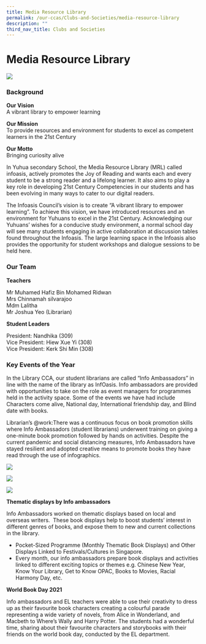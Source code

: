 ```yaml
---
title: Media Resource Library
permalink: /our-ccas/Clubs-and-Societies/media-resource-library
description: ""
third_nav_title: Clubs and Societies
---
```

# **Media Resource Library**

![](/images/io.png)

### Background

**Our Vision**   
A vibrant library to empower learning

**Our Mission**   
To provide resources and environment for students to excel as competent learners in the 21st Century

**Our Motto**   
Bringing curiosity alive

In Yuhua secondary School, the Media Resource Library (MRL) called infoasis, actively promotes the Joy of Reading and wants each and every student to be a strong reader and a lifelong learner. It also aims to play a key role in developing 21st Century Competencies in our
students and has been evolving in many ways to cater to our digital readers.

The Infoasis Council’s vision is to create “A vibrant library to empower learning”. To achieve this vision, we have introduced resources and an environment for Yuhuans to excel in the 21st Century. Acknowledging our Yuhuans’ wishes for a conducive study environment, a normal school day will see many students engaging in active collaboration at discussion tables found throughout the Infoasis. The large  learning space in the Infoasis also provides the opportunity for student workshops and dialogue sessions to be held here.

### Our Team

**Teachers**  

Mr Muhamed Hafiz Bin Mohamed Ridwan    
Mrs Chinnamah silvarajoo   
Mdm Lalitha   
Mr Joshua Yeo (Librarian)

**Student Leaders**

President: Nandhika (309)    
Vice President: Hiew Xue Yi (308)   
Vice President: Kerk Shi Min (308)

### Key Events of the Year

In the Library CCA, our student librarians are called “Info Ambassadors” in line with the name of the library as InfOasis. Info ambassadors are provided with opportunities to take on the role as event managers for programmes held in the activity space. Some of the events we have had include Characters come alive, National day, International friendship day, and Blind date with books.     

Librarian’s @work:There was a continuous focus on book promotion skills where Info Ambassadors (student librarians) underwent training on giving a one-minute book promotion followed by hands on activities. Despite the current pandemic and social distancing measures, Info Ambassadors have stayed resilient and adopted creative means to promote books they have read through the use of infographics.

![](/images/library.jpg)

![](/images/l6.jpg)

![](/images/l5.jpg)

**Thematic displays by Info ambassadors**

Info Ambassadors worked on thematic displays based on local and overseas writers.  These book displays help to boost students’ interest in different genres of books, and expose them to new and current collections in the library.

*   Pocket-Sized Programme (Monthly Thematic Book Displays) and Other Displays Linked to Festivals/Cultures in Singapore. 
*   Every month, our info ambassadors prepare book displays and activities linked to different exciting topics or themes e.g. Chinese New Year, Know Your Library, Get to Know OPAC, Books to Movies, Racial Harmony Day, etc.

**World Book Day 2021** 

Info ambassadors and EL teachers were able to use their creativity to dress up as their favourite book characters creating a colourful parade representing a wide variety of novels, from Alice in Wonderland, and Macbeth to Where’s Wally and Harry Potter. The students had a wonderful time, sharing about their favourite characters and storybooks with their friends on the world book day, conducted by the EL department.